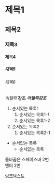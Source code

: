 # 제목1
## 제목2
### 제목3
#### 제목4
##### 재목5
###### 제목6

*이텔릭*
**강조**
***이텔릭강조***

1. 순서있는 목록1
	1. 순서있는 목록1-1
	1. 순서있는 목록1-2
1. 순서있는 목록2
	1. 순서있는 목록2-1
- 순서없는 목록
	- 순서없는 목록


줄바꿈은 스페이스바 2번  
엔터 2번

[링크택스트](링크주소)



